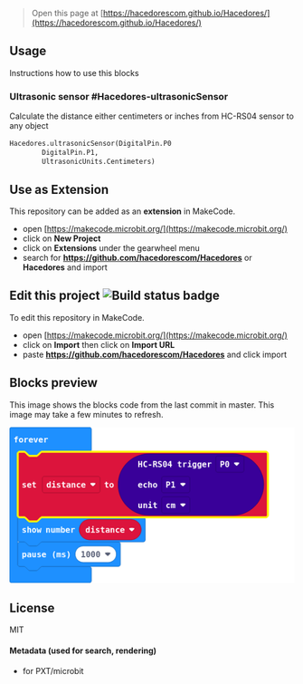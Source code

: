 
> Open this page at [https://hacedorescom.github.io/Hacedores/](https://hacedorescom.github.io/Hacedores/)

## Usage

Instructions how to use this blocks

### Ultrasonic sensor #Hacedores-ultrasonicSensor

Calculate the distance either centimeters or inches from HC-RS04 sensor to any object

```blocks
Hacedores.ultrasonicSensor(DigitalPin.P0
        DigitalPin.P1,
        UltrasonicUnits.Centimeters)
```

## Use as Extension

This repository can be added as an **extension** in MakeCode.

* open [https://makecode.microbit.org/](https://makecode.microbit.org/)
* click on **New Project**
* click on **Extensions** under the gearwheel menu
* search for **https://github.com/hacedorescom/Hacedores** or **Hacedores** and import

## Edit this project ![Build status badge](https://github.com/hacedorescom/Hacedores/workflows/MakeCode/badge.svg)

To edit this repository in MakeCode.

* open [https://makecode.microbit.org/](https://makecode.microbit.org/)
* click on **Import** then click on **Import URL**
* paste **https://github.com/hacedorescom/Hacedores** and click import

## Blocks preview

This image shows the blocks code from the last commit in master.
This image may take a few minutes to refresh.

![A rendered view of the blocks](https://github.com/hacedorescom/Hacedores/raw/master/.github/makecode/blocks.png)

## License

MIT

#### Metadata (used for search, rendering)

* for PXT/microbit
<script src="https://makecode.com/gh-pages-embed.js"></script><script>makeCodeRender("{{ site.makecode.home_url }}", "{{ site.github.owner_name }}/{{ site.github.repository_name }}");</script>
